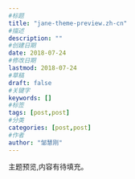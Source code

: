 ```yaml
---
#标题
title: "jane-theme-preview.zh-cn"
#描述
description: ""
#创建日期
date: 2018-07-24
#修改日期
lastmod: 2018-07-24
#草稿
draft: false
#关键字
keywords: []
#标签
tags: [post,post]
#分类
categories: [post,post]
#作者
author: "邹慧刚"
---
```

主题预览,内容有待填充。